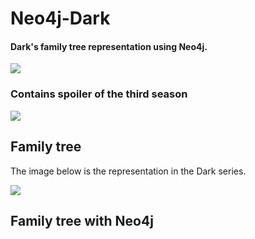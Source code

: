 # Neo4j-Dark

#### Dark's family tree representation using Neo4j.

[![](https://i.imgur.com/EnxrWcM.jpg)](https://i.imgur.com/EnxrWcM.jpg)

### Contains spoiler of the third season
[![](https://i.imgur.com/Dg8FBmC.jpg)](https://i.imgur.com/Dg8FBmC.jpg)

## Family tree

The image below is the representation in the Dark series.

[![](https://i.imgur.com/6JbVt18.png)](https://i.imgur.com/6JbVt18.png)

## Family tree with Neo4j
